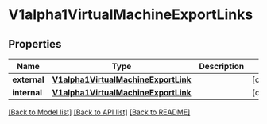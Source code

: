 # V1alpha1VirtualMachineExportLinks

## Properties
Name | Type | Description | Notes
------------ | ------------- | ------------- | -------------
**external** | [**V1alpha1VirtualMachineExportLink**](V1alpha1VirtualMachineExportLink.md) |  | [optional] 
**internal** | [**V1alpha1VirtualMachineExportLink**](V1alpha1VirtualMachineExportLink.md) |  | [optional] 

[[Back to Model list]](../README.md#documentation-for-models) [[Back to API list]](../README.md#documentation-for-api-endpoints) [[Back to README]](../README.md)


